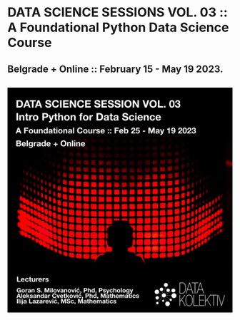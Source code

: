 # DATA SCIENCE SESSIONS VOL. 03 :: A Foundational Python Data Science Course
## Belgrade + Online :: February 15 - May 19 2023.
![](img/dss03python2023_banner500px.png)
---
